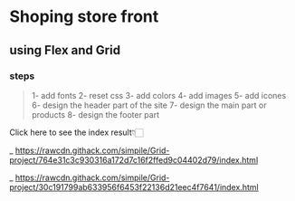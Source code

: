 # Shoping store front

## using Flex and Grid

### steps

>1- add fonts
>2- reset css
>3- add colors
>4- add images
>5- add icones
>6- design the header part of the site
>7- design the main part or products 
>8- design the footer part



Click here to see the index result👇🏻

_  https://rawcdn.githack.com/simpile/Grid-project/764e31c3c930316a172d7c16f2ffed9c04402d79/index.html

_  https://rawcdn.githack.com/simpile/Grid-project/30c191799ab633956f6453f22136d21eec4f7641/index.html


   
